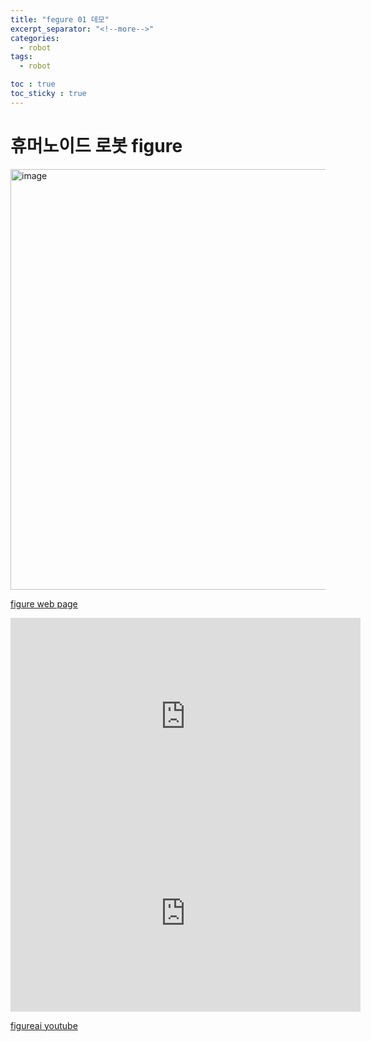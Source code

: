 ```yaml
---
title: "fegure 01 데모"
excerpt_separator: "<!--more-->"
categories:
  - robot
tags:
  - robot

toc : true
toc_sticky : true
---
```


# 휴머노이드 로봇 figure
<img width="673" alt="image" src="https://github.com/younlea/younlea.github.io/assets/1435846/45f1f34b-8dd2-4454-a4eb-1f08783dd4cb">

[figure web page](https://www.figure.ai/)    

<iframe width="560" height="315" src="https://www.youtube.com/embed/GiKvPJSOUmE" frameborder="0" allowfullscreen></iframe>    

<iframe width="560" height="315" src="https://www.youtube.com/embed/Sq1QZB5baNw" frameborder="0" allowfullscreen></iframe>    

[figureai youtube](https://www.youtube.com/@figureai)    

